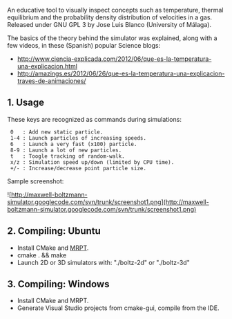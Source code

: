 An educative tool to visually inspect concepts such as temperature, thermal equilibrium and the probability density distribution of velocities in a gas. Released under GNU GPL 3 by Jose Luis Blanco (University of Málaga).

The basics of the theory behind the simulator was explained, along with a few videos, in these (Spanish) popular Science blogs:
  * http://www.ciencia-explicada.com/2012/06/que-es-la-temperatura-una-explicacion.html
  * http://amazings.es/2012/06/26/que-es-la-temperatura-una-explicacion-traves-de-animaciones/


## 1. Usage ##

These keys are recognized as commands during simulations:

```
 0   : Add new static particle.
 1-4 : Launch particles of increasing speeds.
 6   : Launch a very fast (x100) particle.
 8-9 : Launch a lot of new particles.
 t   : Toogle tracking of random-walk.
 x/z : Simulation speed up/down (limited by CPU time).
 +/- : Increase/decrease point particle size.
```

Sample screenshot:

![http://maxwell-boltzmann-simulator.googlecode.com/svn/trunk/screenshot1.png](http://maxwell-boltzmann-simulator.googlecode.com/svn/trunk/screenshot1.png)


## 2. Compiling: Ubuntu ##

  * Install CMake and [MRPT](http://www.mrpt.org/MRPT_in_GNU/Linux_repositories).
  * cmake . && make
  * Launch 2D or 3D simulators with: "./boltz-2d" or "./boltz-3d"


## 3. Compiling: Windows ##

  * Install CMake and MRPT.
  * Generate Visual Studio projects from cmake-gui, compile from the IDE.